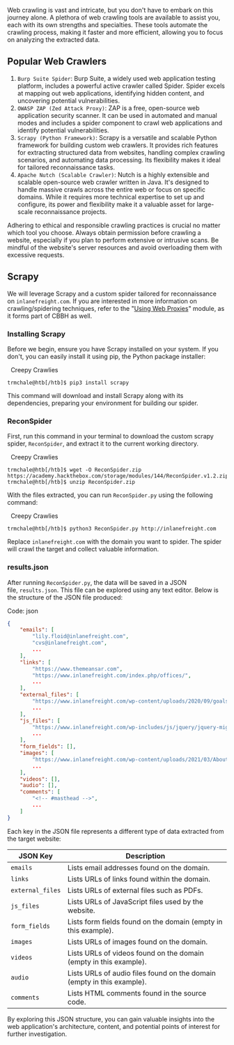 
Web crawling is vast and intricate, but you don't have to embark on this journey alone. A plethora of web crawling tools are available to assist you, each with its own strengths and specialties. These tools automate the crawling process, making it faster and more efficient, allowing you to focus on analyzing the extracted data.

## Popular Web Crawlers

1. `Burp Suite Spider`: Burp Suite, a widely used web application testing platform, includes a powerful active crawler called Spider. Spider excels at mapping out web applications, identifying hidden content, and uncovering potential vulnerabilities.
2. `OWASP ZAP (Zed Attack Proxy)`: ZAP is a free, open-source web application security scanner. It can be used in automated and manual modes and includes a spider component to crawl web applications and identify potential vulnerabilities.
3. `Scrapy (Python Framework)`: Scrapy is a versatile and scalable Python framework for building custom web crawlers. It provides rich features for extracting structured data from websites, handling complex crawling scenarios, and automating data processing. Its flexibility makes it ideal for tailored reconnaissance tasks.
4. `Apache Nutch (Scalable Crawler)`: Nutch is a highly extensible and scalable open-source web crawler written in Java. It's designed to handle massive crawls across the entire web or focus on specific domains. While it requires more technical expertise to set up and configure, its power and flexibility make it a valuable asset for large-scale reconnaissance projects.

Adhering to ethical and responsible crawling practices is crucial no matter which tool you choose. Always obtain permission before crawling a website, especially if you plan to perform extensive or intrusive scans. Be mindful of the website's server resources and avoid overloading them with excessive requests.

## Scrapy

We will leverage Scrapy and a custom spider tailored for reconnaissance on `inlanefreight.com`. If you are interested in more information on crawling/spidering techniques, refer to the "[Using Web Proxies](https://academy.hackthebox.com/module/details/110)" module, as it forms part of CBBH as well.

### Installing Scrapy

Before we begin, ensure you have Scrapy installed on your system. If you don't, you can easily install it using pip, the Python package installer:

  Creepy Crawlies

```shell-session
trmchale@htb[/htb]$ pip3 install scrapy
```

This command will download and install Scrapy along with its dependencies, preparing your environment for building our spider.

### ReconSpider

First, run this command in your terminal to download the custom scrapy spider, `ReconSpider`, and extract it to the current working directory.

  Creepy Crawlies

```shell-session
trmchale@htb[/htb]$ wget -O ReconSpider.zip https://academy.hackthebox.com/storage/modules/144/ReconSpider.v1.2.zip
trmchale@htb[/htb]$ unzip ReconSpider.zip 
```

With the files extracted, you can run `ReconSpider.py` using the following command:

  Creepy Crawlies

```shell-session
trmchale@htb[/htb]$ python3 ReconSpider.py http://inlanefreight.com
```

Replace `inlanefreight.com` with the domain you want to spider. The spider will crawl the target and collect valuable information.

### results.json

After running `ReconSpider.py`, the data will be saved in a JSON file, `results.json`. This file can be explored using any text editor. Below is the structure of the JSON file produced:

Code: json

```json
{
    "emails": [
        "lily.floid@inlanefreight.com",
        "cvs@inlanefreight.com",
        ...
    ],
    "links": [
        "https://www.themeansar.com",
        "https://www.inlanefreight.com/index.php/offices/",
        ...
    ],
    "external_files": [
        "https://www.inlanefreight.com/wp-content/uploads/2020/09/goals.pdf",
        ...
    ],
    "js_files": [
        "https://www.inlanefreight.com/wp-includes/js/jquery/jquery-migrate.min.js?ver=3.3.2",
        ...
    ],
    "form_fields": [],
    "images": [
        "https://www.inlanefreight.com/wp-content/uploads/2021/03/AboutUs_01-1024x810.png",
        ...
    ],
    "videos": [],
    "audio": [],
    "comments": [
        "<!-- #masthead -->",
        ...
    ]
}
```

Each key in the JSON file represents a different type of data extracted from the target website:

|JSON Key|Description|
|---|---|
|`emails`|Lists email addresses found on the domain.|
|`links`|Lists URLs of links found within the domain.|
|`external_files`|Lists URLs of external files such as PDFs.|
|`js_files`|Lists URLs of JavaScript files used by the website.|
|`form_fields`|Lists form fields found on the domain (empty in this example).|
|`images`|Lists URLs of images found on the domain.|
|`videos`|Lists URLs of videos found on the domain (empty in this example).|
|`audio`|Lists URLs of audio files found on the domain (empty in this example).|
|`comments`|Lists HTML comments found in the source code.|

By exploring this JSON structure, you can gain valuable insights into the web application's architecture, content, and potential points of interest for further investigation.